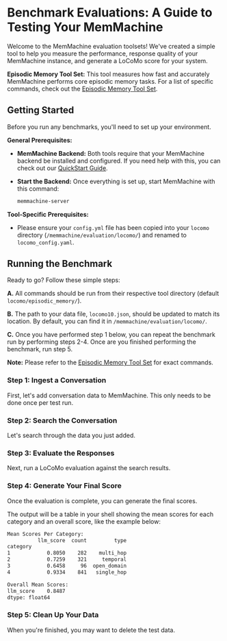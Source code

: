 # Benchmark Evaluations: A Guide to Testing Your MemMachine

Welcome to the MemMachine evaluation toolsets! We've created a simple tool to help you measure the performance, response quality of your MemMachine instance, and generate a LoCoMo score for your system.

**Episodic Memory Tool Set:** This tool measures how fast and accurately MemMachine performs core episodic memory tasks. For a list of specific commands, check out the [Episodic Memory Tool Set](./locomo/episodic_memory/README.md).


## Getting Started

Before you run any benchmarks, you'll need to set up your environment.

**General Prerequisites:**

- **MemMachine Backend:** Both tools require that your MemMachine backend be installed and configured. If you need help with this, you can check out our [QuickStart Guide](http://docs.memmachine.ai/getting_started/quickstart).

- **Start the Backend:** Once everything is set up, start MemMachine with this command:

  ```sh
  memmachine-server
  ```

**Tool-Specific Prerequisites:**

- Please ensure your `config.yml` file has been copied into your `locomo` directory (`/memmachine/evaluation/locomo/`) and renamed to `locomo_config.yaml`.


## Running the Benchmark

Ready to go? Follow these simple steps:

**A.** All commands should be run from their respective tool directory (default `locomo/episodic_memory/`).

**B.** The path to your data file, `locomo10.json`, should be updated to match its location. By default, you can find it in `/memmachine/evaluation/locomo/`.

**C.** Once you have performed step 1 below, you can repeat the benchmark run by performing steps 2-4.  Once are you finished performing the benchmark, run step 5.

**Note:** Please refer to the [Episodic Memory Tool Set](./locomo/episodic_memory/README.md) for exact commands.

### Step 1: Ingest a Conversation

First, let's add conversation data to MemMachine. This only needs to be done once per test run.

### Step 2: Search the Conversation

Let's search through the data you just added.

### Step 3: Evaluate the Responses

Next, run a LoCoMo evaluation against the search results.

### Step 4: Generate Your Final Score

Once the evaluation is complete, you can generate the final scores.

The output will be a table in your shell showing the mean scores for each category and an overall score, like the example below:
```sh
Mean Scores Per Category:
          llm_score  count         type
category                               
1            0.8050    282    multi_hop
2            0.7259    321     temporal
3            0.6458     96  open_domain
4            0.9334    841   single_hop

Overall Mean Scores:
llm_score    0.8487
dtype: float64
```

### Step 5: Clean Up Your Data

When you're finished, you may want to delete the test data.
